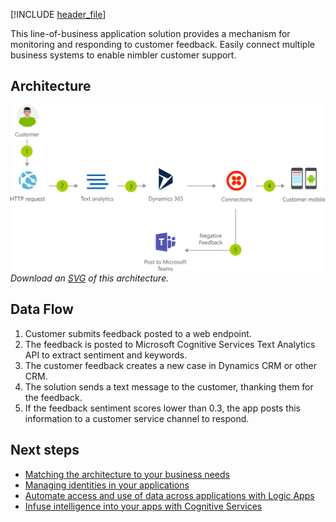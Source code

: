 


[!INCLUDE [header_file](../../../includes/sol-idea-header.md)]

This line-of-business application solution provides a mechanism for monitoring and responding to customer feedback. Easily connect multiple business systems to enable nimbler customer support.

## Architecture

![Architecture diagram](../media/modern-customer-support-portal-powered-by-an-agile-business-process.png)
*Download an [SVG](../media/modern-customer-support-portal-powered-by-an-agile-business-process.svg) of this architecture.*

## Data Flow

1. Customer submits feedback posted to a web endpoint.
1. The feedback is posted to Microsoft Cognitive Services Text Analytics API to extract sentiment and keywords.
1. The customer feedback creates a new case in Dynamics CRM or other CRM.
1. The solution sends a text message to the customer, thanking them for the feedback.
1. If the feedback sentiment scores lower than 0.3, the app posts this information to a customer service channel to respond.

## Next steps

- [Matching the architecture to your business needs](../../guide/design-principles/build-for-business.md)
- [Managing identities in your applications](../../multitenant-identity/index.md)
- [Automate access and use of data across applications with Logic Apps](/azure/logic-apps)
- [Infuse intelligence into your apps with Cognitive Services](/azure/cognitive-services/welcome)